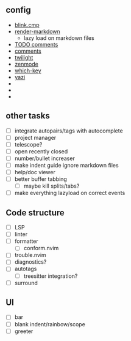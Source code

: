 ## config
- [blink.cmp](https://cmp.saghen.dev/configuration/general.html)
- [render-markdown](https://github.com/MeanderingProgrammer/render-markdown.nvim/wiki/Checkboxes)
    - lazy load on markdown files
- [TODO comments](https://github.com/folke/todo-comments.nvim)
- [comments](https://github.com/numToStr/Comment.nvim) 
- [twilight](https://github.com/folke/twilight.nvim) 
- [zenmode](https://github.com/folke/zen-mode.nvim) 
- [which-key](https://github.com/folke/which-key.nvim) 
- [yazi](https://github.com/mikavilpas/yazi.nvim) 
- []() 
- []() 
- []() 

## other tasks
- [ ] integrate autopairs/tags with autocomplete
- [ ] project manager
- [ ] telescope?
- [ ] open recently closed
- [ ] number/bullet increaser
- [ ] make indent guide ignore markdown files 
- [ ] help/doc viewer  
- [ ] better buffer tabbing
  - [ ] maybe kill splits/tabs?
- [ ] make everything lazyload on correct events

## Code structure
- [ ] LSP
- [ ] linter
- [ ] formatter
  - [ ] conform.nvim
- [ ] trouble.nvim
- [ ] diagnostics?
- [ ] autotags
  - [ ] treesitter integration?
- [ ] surround

## UI
- [ ] bar
- [ ] blank indent/rainbow/scope
- [ ] greeter
